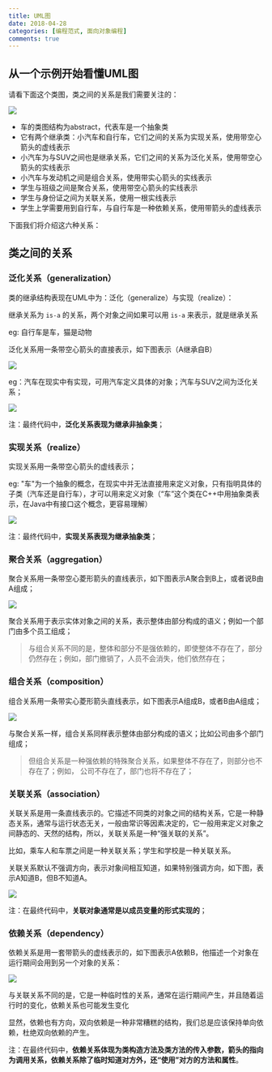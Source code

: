 ```yaml
---
title: UML图
date: 2018-04-28
categories: [编程范式, 面向对象编程]
comments: true
---
```


## 从一个示例开始看懂UML图

请看下面这个类图，类之间的关系是我们需要关注的：

![](http://design-patterns.readthedocs.io/zh_CN/latest/_images/uml_class_struct.jpg)

- 车的类图结构为abstract，代表车是一个抽象类
- 它有两个继承类：小汽车和自行车，它们之间的关系为实现关系，使用带空心箭头的虚线表示
- 小汽车为与SUV之间也是继承关系，它们之间的关系为泛化关系，使用带空心箭头的实线表示
- 小汽车与发动机之间是组合关系，使用带实心箭头的实线表示
- 学生与班级之间是聚合关系，使用带空心箭头的实线表示
- 学生与身份证之间为关联关系，使用一根实线表示
- 学生上学需要用到自行车，与自行车是一种依赖关系，使用带箭头的虚线表示

下面我们将介绍这六种关系：

## 类之间的关系

### 泛化关系（generalization）

类的继承结构表现在UML中为：泛化（generalize）与实现（realize）：

继承关系为 `is-a` 的关系，两个对象之间如果可以用 `is-a` 来表示，就是继承关系

eg: 自行车是车，猫是动物

泛化关系用一条带空心箭头的直接表示，如下图表示（A继承自B）

![](http://design-patterns.readthedocs.io/zh_CN/latest/_images/uml_generalization.jpg)

eg：汽车在现实中有实现，可用汽车定义具体的对象；汽车与SUV之间为泛化关系；

![](http://design-patterns.readthedocs.io/zh_CN/latest/_images/uml_generalize.jpg)

注：最终代码中，**泛化关系表现为继承非抽象类**；

### 实现关系（realize）

实现关系用一条带空心箭头的虚线表示；

eg: "车"为一个抽象的概念，在现实中并无法直接用来定义对象，只有指明具体的子类（汽车还是自行车），才可以用来定义对象（“车”这个类在C++中用抽象类表示，在Java中有接口这个概念，更容易理解）

![](http://design-patterns.readthedocs.io/zh_CN/latest/_images/uml_realize.jpg)

注：最终代码中，**实现关系表现为继承抽象类**；

### 聚合关系（aggregation）

聚合关系用一条带空心菱形箭头的直线表示，如下图表示A聚合到B上，或者说B由A组成；

![](http://design-patterns.readthedocs.io/zh_CN/latest/_images/uml_aggregation.jpg)

聚合关系用于表示实体对象之间的关系，表示整体由部分构成的语义；例如一个部门由多个员工组成；

>与组合关系不同的是，整体和部分不是强依赖的，即使整体不存在了，部分仍然存在；例如，部门撤销了，人员不会消失，他们依然存在；

### 组合关系（composition）


组合关系用一条带实心菱形箭头直线表示，如下图表示A组成B，或者B由A组成；

![](http://design-patterns.readthedocs.io/zh_CN/latest/_images/uml_composition.jpg)

与聚合关系一样，组合关系同样表示整体由部分构成的语义；比如公司由多个部门组成；

>但组合关系是一种强依赖的特殊聚合关系，如果整体不存在了，则部分也不存在了；例如， 公司不存在了，部门也将不存在了；

### 关联关系（association）

关联关系是用一条直线表示的。它描述不同类的对象之间的结构关系，它是一种静态关系，通常与运行状态无关，一般由常识等因素决定的，它一般用来定义对象之间静态的、天然的结构，所以，关联关系是一种“强关联的关系”。

比如，乘车人和车票之间是一种关联关系；学生和学校是一种关联关系。

关联关系默认不强调方向，表示对象间相互知道，如果特别强调方向，如下图，表示A知道B，但B不知道A。

![](http://design-patterns.readthedocs.io/zh_CN/latest/_images/uml_association.jpg)

注：在最终代码中，**关联对象通常是以成员变量的形式实现的**；

### 依赖关系（dependency）

依赖关系是用一套带箭头的虚线表示的，如下图表示A依赖B，他描述一个对象在运行期间会用到另一个对象的关系：

![](http://design-patterns.readthedocs.io/zh_CN/latest/_images/uml_dependency.jpg)

与关联关系不同的是，它是一种临时性的关系，通常在运行期间产生，并且随着运行时的变化，依赖关系也可能发生变化

显然，依赖也有方向，双向依赖是一种非常糟糕的结构，我们总是应该保持单向依赖，杜绝双向依赖的产生。

注：在最终代码中，**依赖关系体现为类构造方法及类方法的传入参数，箭头的指向为调用关系，依赖关系除了临时知道对方外，还“使用”对方的方法和属性**。



